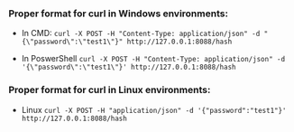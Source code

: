 ### Proper format for curl in Windows environments:

- In CMD: `curl -X POST -H "Content-Type: application/json" -d "{\"password\":\"test1\"}" http://127.0.0.1:8088/hash`  

- In PoswerShell `curl -X POST -H "Content-Type: application/json" -d '{\"password\":\"test1\"}' http://127.0.0.1:8088/hash`  

### Proper format for curl in Linux environments:

- Linux `curl -X POST -H "application/json" -d '{"password":"test1"}' http://127.0.0.1:8088/hash`
